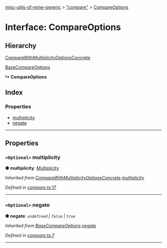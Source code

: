 [misc-utils-of-mine-generic](../README.md) > ["compare"](../modules/_compare_.md) > [CompareOptions](../interfaces/_compare_.compareoptions.md)

# Interface: CompareOptions

## Hierarchy

 [CompareWithMultiplicityOptionsConcrete](_compare_.comparewithmultiplicityoptionsconcrete.md)

 [BaseCompareOptions](_compare_.basecompareoptions.md)

**↳ CompareOptions**

## Index

### Properties

* [multiplicity](_compare_.compareoptions.md#multiplicity)
* [negate](_compare_.compareoptions.md#negate)

---

## Properties

<a id="multiplicity"></a>

### `<Optional>` multiplicity

**● multiplicity**: *[Multiplicity](../modules/_compare_.md#multiplicity)*

*Inherited from [CompareWithMultiplicityOptionsConcrete](_compare_.comparewithmultiplicityoptionsconcrete.md).[multiplicity](_compare_.comparewithmultiplicityoptionsconcrete.md#multiplicity)*

*Defined in [compare.ts:17](https://github.com/cancerberoSgx/misc-utils-of-mine/blob/a7a1c9f/misc-utils-of-mine-generic/src/compare.ts#L17)*

___
<a id="negate"></a>

### `<Optional>` negate

**● negate**: *`undefined` \| `false` \| `true`*

*Inherited from [BaseCompareOptions](_compare_.basecompareoptions.md).[negate](_compare_.basecompareoptions.md#negate)*

*Defined in [compare.ts:7](https://github.com/cancerberoSgx/misc-utils-of-mine/blob/a7a1c9f/misc-utils-of-mine-generic/src/compare.ts#L7)*

___

